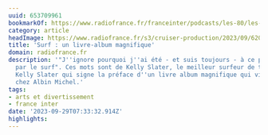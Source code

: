 ```yaml
---
uuid: 653709961
bookmarkOf: https://www.radiofrance.fr/franceinter/podcasts/les-80/les-80-d-ali-baddou-du-vendredi-29-septembre-2023-4429223?fbclid=PAAaYK2I9oo5bujfXpFDNQbmX2g9rAHXElrJIxP56XCTTwgnbwa6puD27Tays
category: article
headImage: https://www.radiofrance.fr/s3/cruiser-production/2023/09/620ff579-905c-4c57-a2d5-7062b09ff621/1200x680_sc_surfcouv.jpg
title: 'Surf : un livre-album magnifique'
domain: radiofrance.fr
description: '"J''ignore pourquoi j''ai été - et suis toujours - à ce point hypnotisé
  par le surf". Ces mots sont de Kelly Slater, le meilleur surfeur de tous les temps.
  Kelly Slater qui signe la préface d''un livre album magnifique qui vient de paraître
  chez Albin Michel.'
tags:
- arts et divertissement
- france inter
date: '2023-09-29T07:33:32.914Z'
highlights: 
---
```



